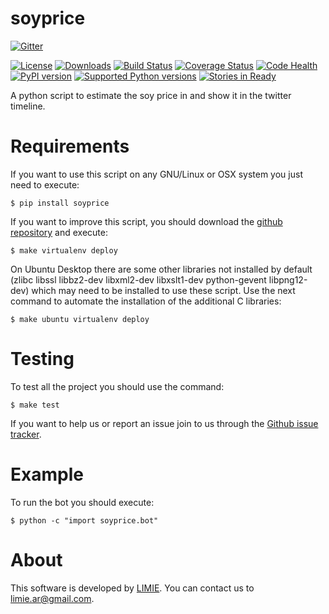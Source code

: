 soyprice
========

[![Gitter](https://badges.gitter.im/Join%20Chat.svg)](https://gitter.im/limiear/soyprice?utm_source=badge&utm_medium=badge&utm_campaign=pr-badge&utm_content=badge)

[![License](https://img.shields.io/pypi/l/soyprice.svg)](https://pypi.python.org/pypi/soyprice/) [![Downloads](https://img.shields.io/pypi/dm/soyprice.svg)](https://pypi.python.org/pypi/soyprice/) [![Build Status](https://travis-ci.org/limiear/soyprice.svg?branch=master)](https://travis-ci.org/limiear/soyprice) [![Coverage Status](https://coveralls.io/repos/limiear/soyprice/badge.png)](https://coveralls.io/r/limiear/soyprice) [![Code Health](https://landscape.io/github/limiear/soyprice/master/landscape.png)](https://landscape.io/github/limiear/soyprice/master) [![PyPI version](https://badge.fury.io/py/soyprice.svg)](http://badge.fury.io/py/soyprice)
[![Supported Python versions](https://img.shields.io/pypi/pyversions/soyprice.svg)](https://pypi.python.org/pypi/soyprice/) [![Stories in Ready](https://badge.waffle.io/limiear/soyprice.png?label=ready&title=Ready)](https://waffle.io/limiear/soyprice)

A python script to estimate the soy price in and show it in the twitter timeline.


Requirements
============

If you want to use this script on any GNU/Linux or OSX system you just need to execute:

    $ pip install soyprice

If you want to improve this script, you should download the [github repository](https://github.com/limiear/soyprice) and execute:

    $ make virtualenv deploy

On Ubuntu Desktop there are some other libraries not installed by default (zlibc libssl libbz2-dev libxml2-dev libxslt1-dev python-gevent libpng12-dev) which may need to be installed to use these script. Use the next command to automate the installation of the additional C libraries:

    $ make ubuntu virtualenv deploy


Testing
=======

To test all the project you should use the command:

    $ make test

If you want to help us or report an issue join to us through the [Github issue tracker](https://github.com/limiear/soyprice/issues).


Example
=======

To run the bot you should execute:

    $ python -c "import soyprice.bot"


About
=====

This software is developed by [LIMIE](http://www.limie.com.ar). You can contact us to [limie.ar@gmail.com](mailto:limie.ar@gmail.com).
